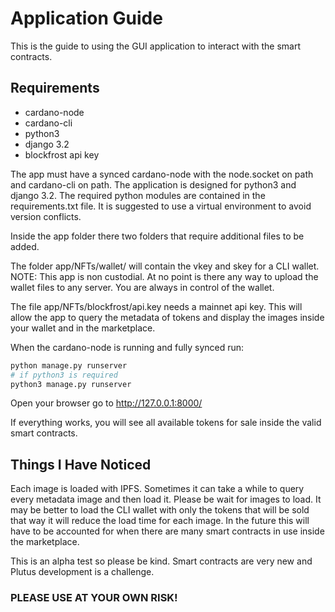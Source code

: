 # Application Guide

This is the guide to using the GUI application to interact with the smart contracts.

## Requirements

- cardano-node
- cardano-cli
- python3
- django 3.2
- blockfrost api key

The app must have a synced cardano-node with the node.socket on path and cardano-cli on path. The application is designed for python3 and django 3.2. The required python modules are contained in the requirements.txt file. It is suggested to use a virtual environment to avoid version conflicts.

Inside the app folder there two folders that require additional files to be added. 

The folder app/NFTs/wallet/ will contain the vkey and skey for a CLI wallet. 
NOTE: This app is non custodial. At no point is there any way to upload the wallet files to any server. You are always in control of the wallet.

The file app/NFTs/blockfrost/api.key needs a mainnet api key. This will allow the app to query the metadata of tokens and display the images inside your wallet and in the marketplace.

When the cardano-node is running and fully synced run:

```bash
python manage.py runserver
# if python3 is required
python3 manage.py runserver
```

Open your browser go to http://127.0.0.1:8000/

If everything works, you will see all available tokens for sale inside the valid smart contracts.

## Things I Have Noticed

Each image is loaded with IPFS. Sometimes it can take a while to query every metadata image and then load it. Please be wait for images to load. It may be better to load the CLI wallet with only the tokens that will be sold that way it will reduce the load time for each image. In the future this will have to be accounted for when there are many smart contracts in use inside the marketplace.

This is an alpha test so please be kind. Smart contracts are very new and Plutus development is a challenge. 

### PLEASE USE AT YOUR OWN RISK!